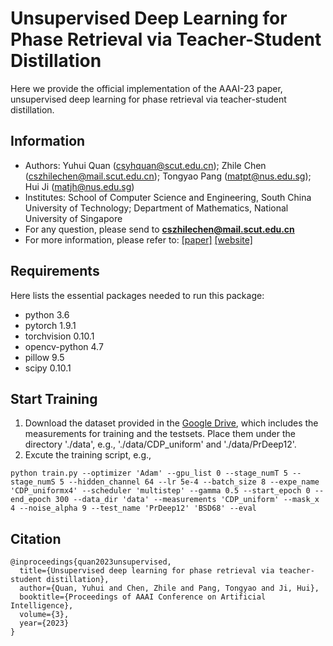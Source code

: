 # Unsupervised Deep Learning for Phase Retrieval via Teacher-Student Distillation
Here we provide the official implementation of the AAAI-23 paper, unsupervised deep learning for phase retrieval via teacher-student distillation.

## Information
- Authors: Yuhui Quan (csyhquan@scut.edu.cn); Zhile Chen (cszhilechen@mail.scut.edu.cn); Tongyao Pang (matpt@nus.edu.sg); Hui Ji (matjh@nus.edu.sg)
- Institutes: School of Computer Science and Engineering, South China University of Technology; Department of Mathematics, National University of Singapore
- For any question, please send to **cszhilechen@mail.scut.edu.cn**
- For more information, please refer to: [[paper]](https://ojs.aaai.org/index.php/AAAI/article/view/25306) [[website]](https://csyhquan.github.io/)

## Requirements
Here lists the essential packages needed to run this package:
* python 3.6
* pytorch 1.9.1
* torchvision 0.10.1
* opencv-python 4.7
* pillow 9.5
* scipy 0.10.1

## Start Training
1. Download the dataset provided in the [Google Drive](https://drive.google.com/drive/folders/1UBp1wI-witB_Vdbs-yqAXJnZ-1tNYb9F?usp=drive_link), which includes the measurements for training and the testsets. 
Place them under the directory './data', e.g., './data/CDP_uniform' and './data/PrDeep12'.
2. Excute the training script, e.g.,
```
python train.py --optimizer 'Adam' --gpu_list 0 --stage_numT 5 --stage_numS 5 --hidden_channel 64 --lr 5e-4 --batch_size 8 --expe_name 'CDP_uniformx4' --scheduler 'multistep' --gamma 0.5 --start_epoch 0 --end_epoch 300 --data_dir 'data' --measurements 'CDP_uniform' --mask_x 4 --noise_alpha 9 --test_name 'PrDeep12' 'BSD68' --eval
```

## Citation
```
@inproceedings{quan2023unsupervised,
  title={Unsupervised deep learning for phase retrieval via teacher-student distillation},
  author={Quan, Yuhui and Chen, Zhile and Pang, Tongyao and Ji, Hui},
  booktitle={Proceedings of AAAI Conference on Artificial Intelligence},
  volume={3},
  year={2023}
}
```
